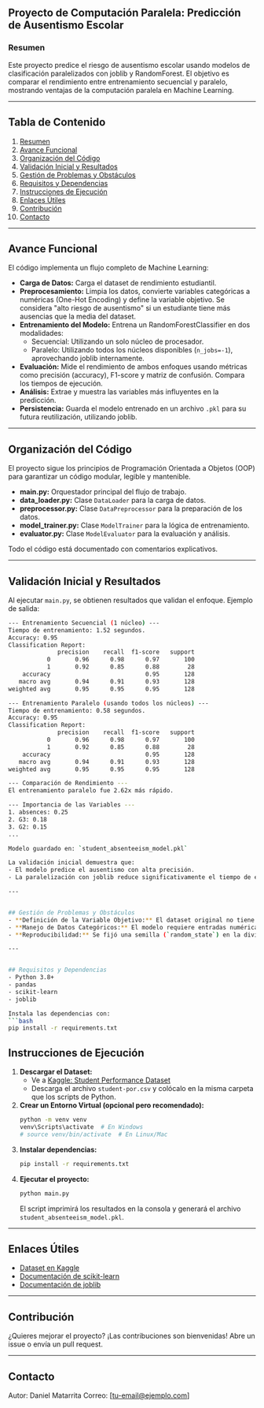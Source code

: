 ## Proyecto de Computación Paralela: Predicción de Ausentismo Escolar

### Resumen
Este proyecto predice el riesgo de ausentismo escolar usando modelos de clasificación paralelizados con joblib y RandomForest. El objetivo es comparar el rendimiento entre entrenamiento secuencial y paralelo, mostrando ventajas de la computación paralela en Machine Learning.

---

## Tabla de Contenido
1. [Resumen](#resumen)
2. [Avance Funcional](#avance-funcional)
3. [Organización del Código](#organización-del-código)
4. [Validación Inicial y Resultados](#validación-inicial-y-resultados)
5. [Gestión de Problemas y Obstáculos](#gestión-de-problemas-y-obstáculos)
6. [Requisitos y Dependencias](#requisitos-y-dependencias)
7. [Instrucciones de Ejecución](#instrucciones-de-ejecución)
8. [Enlaces Útiles](#enlaces-útiles)
9. [Contribución](#contribución)
10. [Contacto](#contacto)

---

## Avance Funcional
El código implementa un flujo completo de Machine Learning:

- **Carga de Datos:** Carga el dataset de rendimiento estudiantil.
- **Preprocesamiento:** Limpia los datos, convierte variables categóricas a numéricas (One-Hot Encoding) y define la variable objetivo. Se considera "alto riesgo de ausentismo" si un estudiante tiene más ausencias que la media del dataset.
- **Entrenamiento del Modelo:** Entrena un RandomForestClassifier en dos modalidades:
  - Secuencial: Utilizando un solo núcleo de procesador.
  - Paralelo: Utilizando todos los núcleos disponibles (`n_jobs=-1`), aprovechando joblib internamente.
- **Evaluación:** Mide el rendimiento de ambos enfoques usando métricas como precisión (accuracy), F1-score y matriz de confusión. Compara los tiempos de ejecución.
- **Análisis:** Extrae y muestra las variables más influyentes en la predicción.
- **Persistencia:** Guarda el modelo entrenado en un archivo `.pkl` para su futura reutilización, utilizando joblib.

---

## Organización del Código
El proyecto sigue los principios de Programación Orientada a Objetos (OOP) para garantizar un código modular, legible y mantenible.

- **main.py:** Orquestador principal del flujo de trabajo.
- **data_loader.py:** Clase `DataLoader` para la carga de datos.
- **preprocessor.py:** Clase `DataPreprocessor` para la preparación de los datos.
- **model_trainer.py:** Clase `ModelTrainer` para la lógica de entrenamiento.
- **evaluator.py:** Clase `ModelEvaluator` para la evaluación y análisis.

Todo el código está documentado con comentarios explicativos.

---


## Validación Inicial y Resultados
Al ejecutar `main.py`, se obtienen resultados que validan el enfoque. Ejemplo de salida:

```bash
--- Entrenamiento Secuencial (1 núcleo) ---
Tiempo de entrenamiento: 1.52 segundos.
Accuracy: 0.95
Classification Report:
              precision    recall  f1-score   support
           0       0.96      0.98      0.97       100
           1       0.92      0.85      0.88        28
    accuracy                           0.95       128
   macro avg       0.94      0.91      0.93       128
weighted avg       0.95      0.95      0.95       128

--- Entrenamiento Paralelo (usando todos los núcleos) ---
Tiempo de entrenamiento: 0.58 segundos.
Accuracy: 0.95
Classification Report:
              precision    recall  f1-score   support
           0       0.96      0.98      0.97       100
           1       0.92      0.85      0.88        28
    accuracy                           0.95       128
   macro avg       0.94      0.91      0.93       128
weighted avg       0.95      0.95      0.95       128

--- Comparación de Rendimiento ---
El entrenamiento paralelo fue 2.62x más rápido.

--- Importancia de las Variables ---
1. absences: 0.25
2. G3: 0.18
3. G2: 0.15
...

Modelo guardado en: `student_absenteeism_model.pkl`

La validación inicial demuestra que:
- El modelo predice el ausentismo con alta precisión.
- La paralelización con joblib reduce significativamente el tiempo de entrenamiento sin sacrificar precisión.

---


## Gestión de Problemas y Obstáculos
- **Definición de la Variable Objetivo:** El dataset original no tiene una variable binaria para "riesgo de ausentismo". Se transformó la variable `absences` en una categórica binaria usando la media como umbral.
- **Manejo de Datos Categóricos:** El modelo requiere entradas numéricas. Se utilizó `pandas.get_dummies()` para aplicar One-Hot Encoding.
- **Reproducibilidad:** Se fijó una semilla (`random_state`) en la división de los datos y en el entrenamiento para garantizar experimentos reproducibles.

---


## Requisitos y Dependencias
- Python 3.8+
- pandas
- scikit-learn
- joblib

Instala las dependencias con:
```bash
pip install -r requirements.txt
```

## Instrucciones de Ejecución
1. **Descargar el Dataset:**
   - Ve a [Kaggle: Student Performance Dataset](https://www.kaggle.com/datasets/uciml/student-performance)
   - Descarga el archivo `student-por.csv` y colócalo en la misma carpeta que los scripts de Python.
2. **Crear un Entorno Virtual (opcional pero recomendado):**
   ```bash
   python -m venv venv
   venv\Scripts\activate  # En Windows
   # source venv/bin/activate  # En Linux/Mac
   ```
3. **Instalar dependencias:**
   ```bash
   pip install -r requirements.txt
   ```
4. **Ejecutar el proyecto:**
   ```bash
   python main.py
   ```
   El script imprimirá los resultados en la consola y generará el archivo `student_absenteeism_model.pkl`.

---

## Enlaces Útiles
- [Dataset en Kaggle](https://www.kaggle.com/datasets/uciml/student-performance)
- [Documentación de scikit-learn](https://scikit-learn.org/stable/)
- [Documentación de joblib](https://joblib.readthedocs.io/en/latest/)

---

## Contribución
¿Quieres mejorar el proyecto? ¡Las contribuciones son bienvenidas! Abre un issue o envía un pull request.

---

## Contacto
Autor: Daniel Matarrita
Correo: [tu-email@ejemplo.com]
